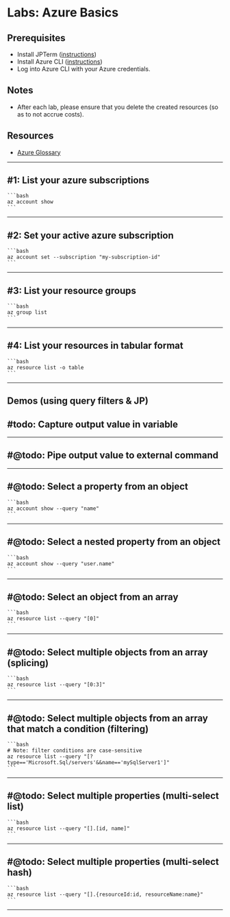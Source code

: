 # Labs: Azure Basics

## Prerequisites

* Install JPTerm ([instructions](https://github.com/jmespath/jmespath.terminal))
* Install Azure CLI ([instructions](https://docs.microsoft.com/en-us/cli/azure/install-azure-cli?view=azure-cli-latest))
* Log into Azure CLI with your Azure credentials.

## Notes

* After each lab, please ensure that you delete the created resources (so as to not accrue costs).

## Resources

* [Azure Glossary](https://docs.microsoft.com/en-us/azure/azure-glossary-cloud-terminology)

-----

## #1: List your azure subscriptions

    ```bash
    az account show
    ```

-----

## #2: Set your active azure subscription

    ```bash
    az account set --subscription "my-subscription-id"
    ```

-----

## #3: List your resource groups

    ```bash
    az group list
    ```

-----

## #4: List your resources in tabular format

    ```bash
    az resource list -o table
    ```

-----

## Demos (using query filters & JP)
## #todo: Capture output value in variable

-----

## #@todo: Pipe output value to external command

-----

## #@todo: Select a property from an object

    ```bash
    az account show --query "name"
    ```

-----

## #@todo: Select a nested property from an object

    ```bash
    az account show --query "user.name"
    ```

-----

## #@todo: Select an object from an array

    ```bash
    az resource list --query "[0]"
    ```

-----

## #@todo: Select multiple objects from an array (splicing)

    ```bash
    az resource list --query "[0:3]"
    ```

-----

## #@todo: Select multiple objects from an array that match a condition (filtering)

    ```bash
    # Note: filter conditions are case-sensitive
    az resource list --query "[?type=='Microsoft.Sql/servers'&&name=='mySqlServer1']"
    ```

-----

## #@todo: Select multiple properties (multi-select list)

    ```bash
    az resource list --query "[].[id, name]"
    ```

-----

## #@todo: Select multiple properties (multi-select hash)

    ```bash
    az resource list --query "[].{resourceId:id, resourceName:name}"
    ```

-----
